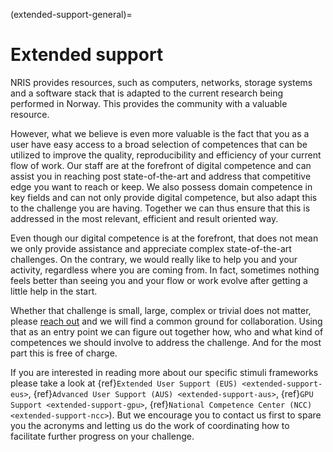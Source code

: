 (extended-support-general)=

# Extended support

NRIS provides resources, such as computers, networks, storage systems and a software stack that is adapted to the current research being performed in Norway. This provides the community with a valuable resource. 

However, what we believe is even more valuable is the fact that you as a user have easy access to a broad selection of competences that can be utilized to improve the quality, reproducibility and efficiency of your current flow of work. Our staff are at the forefront of digital competence and can assist you in reaching post state-of-the-art and address that competitive edge you want to reach or keep. We also possess domain competence in key fields and can not only provide digital competence, but also adapt this to the challenge you are having. Together we can thus ensure that this is addressed in the most relevant, efficient and result oriented way.

Even though our digital competence is at the forefront, that does not mean we only provide assistance and appreciate complex state-of-the-art challenges. On the contrary, we would really like to help you and your activity, regardless where you are coming from. In fact, sometimes nothing feels better than seeing you and your flow or work evolve after getting a little help in the start.

Whether that challenge is small, large, complex or trivial does not matter, please [reach out](mailto:support@metacenter.no) and we will find a common ground for collaboration. Using that as an entry point we can figure out together how, who and what kind of competences we should involve to address the challenge. And for the most part this is free of charge. 

If you are interested in reading more about our specific stimuli frameworks please take a look at {ref}`Extended User Support (EUS) <extended-support-eus>`, {ref}`Advanced User Support (AUS) <extended-support-aus>`, {ref}`GPU Support <extended-support-gpu>`, {ref}`National Competence Center (NCC) <extended-support-ncc>`). But we encourage you to contact us first to spare you the acronyms and letting us do the work of coordinating how to facilitate further progress on your challenge.
